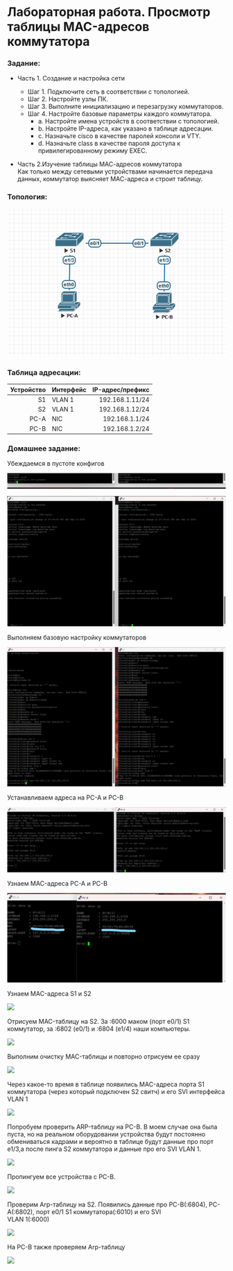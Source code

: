 #  Лабораторная работа. Просмотр таблицы MAC-адресов коммутатора 


###  Задание:

+ Часть 1. Создание и настройка сети
  + Шаг 1. Подключите сеть в соответствии с топологией.
  + Шаг 2. Настройте узлы ПК.
  + Шаг 3. Выполните инициализацию и перезагрузку коммутаторов.
  + Шаг 4. Настройте базовые параметры каждого коммутатора.
	+ a. Настройте имена устройств в соответствии с топологией.
	+ b. Настройте IP-адреса, как указано в таблице адресации.
	+ c. Назначьте cisco в качестве паролей консоли и VTY.
	+ d. Назначьте class в качестве пароля доступа к привилегированному режиму EXEC.

+ Часть 2.Изучение таблицы МАС-адресов коммутатора
 <br>Как только между сетевыми устройствами начинается передача данных, коммутатор выясняет МАС-адреса и строит таблицу.


### Топология:

![](./imgs/tp.png)


### Таблица адресации:


|    Устройство    |   Интерфейс    |    IP-адрес/префикс      |
|-----------------:|:---------------|-------------------------:|
|       S1         |     VLAN 1     |    192.168.1.11/24       |
|       S2         |     VLAN 1     |    192.168.1.12/24       |
|       PC-A       |      NIC       |    192.168.1.1/24        |
|       PC-B       |      NIC       |    192.168.1.2/24        |


### Домашнее задание:

Убеждаемся в пустоте конфигов

![](./imgs/1.png)

![](./imgs/2.png)

Выполняем базовую настройку коммутаторов

![](./imgs/3.png)

Устанавливаем адреса на PC-A и PC-B

![](./imgs/4.png)

Узнаем MAC-адреса PC-A и PC-B

![](./imgs/5.jpg)

Узнаем MAC-адреса S1 и S2

![](./imgs/6.jpg)

Отрисуем MAC-таблицу на S2. За :6000 маком (порт e0/1) S1 коммутатор, за :6802 (e0/1) и :6804 (e1/4) наши компьютеры.

![](./imgs/13.jpg)

Выполним очистку MAC-таблицы и повторно отрисуем ее сразу

![](./imgs/7.jpg)

Через какое-то время в таблице появились MAC-адреса порта S1 коммутатора (через который подключен S2 свитч) и его SVI интерфейса VLAN 1

![](./imgs/8.jpg)

Попробуем проверить ARP-таблицу на PC-B. В моем случае она была пуста, но на реальном оборудовании устройства будут постоянно обмениваться кадрами и вероятно в таблице будут данные про порт e1/3,а после пинга S2 коммутатора и данные про его SVI VLAN 1.

![](./imgs/9.jpg)

Пропингуем все устройства с PC-B.

![](./imgs/10.jpg)

Проверим Arp-таблицу на S2. Появились данные про PC-B(:6804), PC-A(:6802), порт e0/1 S1 коммутатора(:6010) и его SVI <br>VLAN 1(:6000)

![](./imgs/11.jpg)

На PC-B также проверяем Arp-таблицу

![](./imgs/12.jpg)